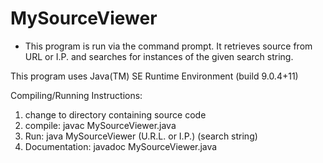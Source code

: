 # MySourceViewer

 * This program is run via the command prompt. It retrieves source from URL or I.P. and searches for instances of the given search string.

 This program uses Java(TM) SE Runtime Environment (build 9.0.4+11)

Compiling/Running Instructions:
1) change to directory containing source code
2) compile: javac MySourceViewer.java
3) Run: java MySourceViewer (U.R.L. or I.P.) (search string)
4) Documentation: javadoc MySourceViewer.java 
